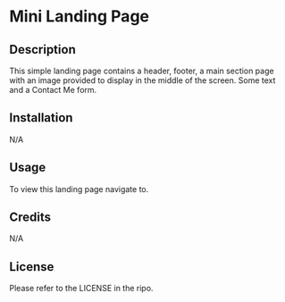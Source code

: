 # Mini Landing Page

## Description

This simple landing page contains a header, footer, a main section page with an image provided to display in the middle of the screen. Some text and a Contact Me form.

## Installation

N/A

## Usage

To view this landing page navigate to.

## Credits

N/A

## License

Please refer to the LICENSE in the ripo.